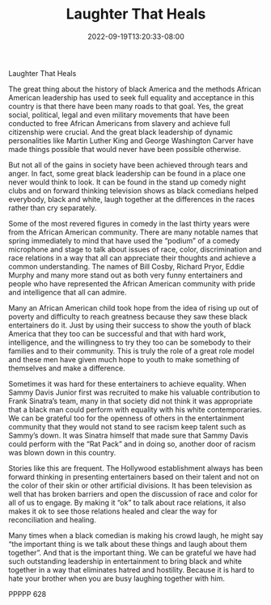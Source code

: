 ﻿---
title: "Laughter That Heals"
date: 2022-09-19T13:20:33-08:00
description: "txt Tips for Web Success"
featured_image: "/images/txt.jpg"
tags: ["txt"]
---

Laughter That Heals

The great thing about the history of black America and the methods African American leadership has used to seek full equality and acceptance in this country is that there have been many roads to that goal.  Yes, the great social, political, legal and even military movements that have been conducted to free African Americans from slavery and achieve full citizenship were crucial.  And the great black leadership of dynamic personalities like Martin Luther King and George Washington Carver have made things possible that would never have been possible otherwise.

But not all of the gains in society have been achieved through tears and anger.  In fact, some great black leadership can be found in a place one never would think to look.  It can be found in the stand up comedy night clubs and on forward thinking television shows as black comedians helped everybody, black and white, laugh together at the differences in the races rather than cry separately.

Some of the most revered figures in comedy in the last thirty years were from the African American community.  There are many notable names that spring immediately to mind that have used the “podium” of a comedy microphone and stage to talk about issues of race, color, discrimination and race relations in a way that all can appreciate their thoughts and achieve a common understanding.  The names of Bill Cosby, Richard Pryor, Eddie Murphy and many more stand out as both very funny entertainers and people who have represented the African American community with pride and intelligence that all can admire.

Many an African American child took hope from the idea of rising up out of poverty and difficulty to reach greatness because they saw these black entertainers do it.  Just by using their success to show the youth of black America that they too can be successful and that with hard work, intelligence, and the willingness to try they too can be somebody to their families and to their community.  This is truly the role of a great role model and these men have given much hope to youth to make something of themselves and make a difference.

Sometimes it was hard for these entertainers to achieve equality.  When Sammy Davis Junior first was recruited to make his valuable contribution to Frank Sinatra’s team, many in that society did not think it was appropriate that a black man could perform with equality with his white contemporaries.  We can be grateful too for the openness of others in the entertainment community that they would not stand to see racism keep talent such as Sammy’s down.  It was Sinatra himself that made sure that Sammy Davis could perform with the “Rat Pack” and in doing so, another door of racism was blown down in this country.

Stories like this are frequent.  The Hollywood establishment always has been forward thinking in presenting entertainers based on their talent and not on the color of their skin or other artificial divisions.  It has been television as well that has broken barriers and open the discussion of race and color for all of us to engage.  By making it “ok” to talk about race relations, it also makes it ok to see those relations healed and clear the way for reconciliation and healing.  

Many times when a black comedian is making his crowd laugh, he might say “the important thing is we talk about these things and laugh about them together”.  And that is the important thing.  We can be grateful we have had such outstanding leadership in entertainment to bring black and white together in a way that eliminates hatred and hostility.  Because it is hard to hate your brother when you are busy laughing together with him.  

PPPPP 628

